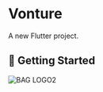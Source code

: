 # Vonture

A new Flutter project.

## 🎨 Getting Started

![BAG LOGO2](https://github.com/Rana2113/Vonture/assets/146140834/28ac3bb5-816e-4281-aabf-d1998448788b)
